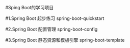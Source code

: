 #Sping Boot的学习项目

#1.Spring Boot 起步练习
spring-boot-quickstart

#2.Spring Boot 配置管理
spring-boot-config

#3.Spring Boot 静态资源和模板引擎
spring-boot-template